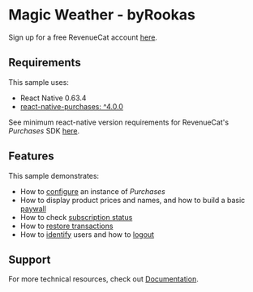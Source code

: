 #  Magic Weather - byRookas

Sign up for a free RevenueCat account [here](https://www.revenuecat.com).

## Requirements

This sample uses:

- React Native 0.63.4
- [react-native-purchases: ^4.0.0](https://www.npmjs.com/package/react-native-purchases)

See minimum react-native version requirements for RevenueCat's *Purchases* SDK [here](https://github.com/RevenueCat/react-native-purchases#requirements).

## Features

This sample demonstrates:

- How to [configure](App.js#L17) an instance of *Purchases*
- How to display product prices and names, and how to build a basic [paywall](src/screens/PaywallScreen/index.js)
- How to check [subscription status](src/screens/WeatherScreen/index.js#L30)
- How to [restore transactions](src/components/RestorePurchasesButton/index.js)
- How to [identify](src/components/LoginForm/index.js) users and how to [logout](src/components/LogoutButton/index.js)

## Support

For more technical resources, check out [Documentation](https://docs.revenuecat.com).

